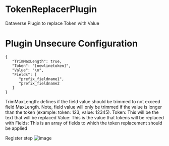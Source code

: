 # TokenReplacerPlugin
Dataverse Plugin to replace Token with Value

# Plugin Unsecure Configuration
```
{ 
   "TrimMaxLength": true,
   "Token": "[newlinetoken]",
   "Value": "\n",
   "Fields": [ 
      "prefix_fieldname1",
      "prefix_fieldname2
   ] 
}
```
TrimMaxLength: defines if the field value should be trimmed to not exceed field MaxLength. Note, field value will only be trimmed if the value is longer than the token (example: token: 123, value: 12345).
Token: This will be the text that will be replaced
Value: This is the value that tokens will be replaced with
Fields: This is an array of fields to which the token replacement should be applied


Register step 
![image](https://user-images.githubusercontent.com/24893229/146395655-0cca4261-ec4b-4e84-beea-86e8e73ed1e5.png)

